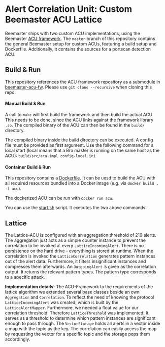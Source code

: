 # Alert Correlation Unit: Custom Beemaster ACU Lattice

Beemaster ships with two custom ACU implementations, using the Beemaster [ACU framework](https://github.com/UHH-ISS/beemaster-acu-fw). The `master` branch of this repository contains the general Beemaster setup for custom ACUs, featuring a build setup and Dockerfile. Additionally, it contains the sources for a portscan detection ACU.

## Build & Run

This repository references the ACU framework repository as a submodule in [beemaster-acu-fw](https://github.com/UHH-ISS/beemaster-acu-fw). Please use `git clone --recursive` when cloning this repo.


#### Manual Build & Run

A call to `make` will first build the framework and then build the actual ACU. This needs to be done, since the ACU links against the framework library `.so`. The compiled binary of the ACU can then be found in the `build/` directory.

The compiled binary inside the build directory can be executed. A config file must be provided as first argument. Use the following command for a local start (local means that a Bro master is running on the same host as the ACU): `build/src/acu-impl config-local.ini`

#### Container Build & Run

This repository contains a [Dockerfile](Dockerfile). It can be uesd to build the ACU with all required resources bundled into a Docker image (e.g. via `docker build . -t acu`).

The dockerized ACU can be run with `docker run acu`.

You can use the [start.sh](start.sh) script. It executes the two above commands.

## Lattice

The Lattice-ACU is configured with an aggregation threshold of 210 alerts. The aggregation just acts as a simple counter instance to prevent the correlation to be invoked at every `LatticeIncomingAlert`. There is no persistence on the hard drive - everything is stored at runtime. When the correlation is invoked the `LatticeCorrelation` generates pattern instances out of the alert data. Furthermore, it filters insignificant instances and compresses them afterwards. An `OutgoingAlert` is given as the correlation output. It returns the relevant pattern types. The pattern type corresponds to a specific attack.

**Implementation details:** The ACU-Framework to the requirements of the lattice algorithm we extended several base classes beside an own `Aggregation` and `Correlation`. To reflect the need of knowing the protocol `LatticeIncomingAlert` was created, which is built by the `LatticeAlertMapper`. Furthermore, we needed a float value for our correlation threshold. Therefore `LatticeThreshold` was implemented. It serves as a threshold to determine which pattern instances are significant enough to pass through. The `VectorStorage` holds all alerts in a vector inside a map with the topic as the key. The correlation can easily access the map by requesting the vector for a specific topic and the storage pops them accordingly.
